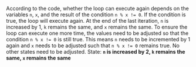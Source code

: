 According to the code, whether the loop can execute again depends on the variables `n`, `x`, and the result of the condition `n % x != 0`. If the condition is true, the loop will execute again. At the end of the last iteration, `n` is increased by 1, `k` remains the same, and `x` remains the same. To ensure the loop can execute one more time, the values need to be adjusted so that the condition `n % x != 0` is still true. This means `n` needs to be incremented by 1 again and `x` needs to be adjusted such that `n % x != 0` remains true. No other states need to be adjusted.
State: **`n` is increased by 2, `k` remains the same, `x` remains the same**